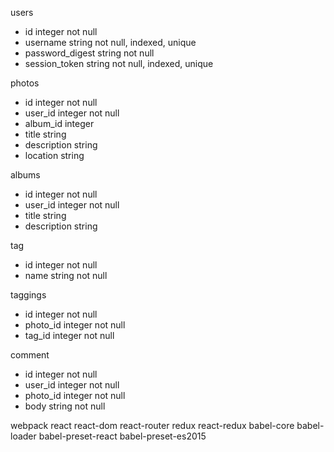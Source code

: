  users

  - id               integer not null
  - username         string  not null, indexed, unique
  - password_digest  string  not null
  - session_token    string  not null, indexed, unique

 photos

  - id               integer  not null
  - user_id          integer  not null
  - album_id         integer
  - title            string   
  - description      string
  - location         string


 albums
  - id              integer  not null
  - user_id         integer  not null
  - title           string
  - description     string

 tag
  - id              integer not null
  - name            string  not null

 taggings
  - id             integer not null
  - photo_id       integer not null
  - tag_id         integer not null

 comment
  - id             integer not null
  - user_id        integer not null
  - photo_id       integer not null
  - body           string  not null



 webpack react react-dom react-router redux react-redux babel-core babel-loader babel-preset-react babel-preset-es2015

